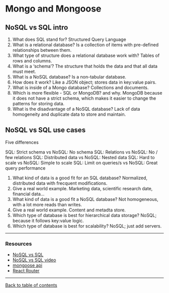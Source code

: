 # Mongo and Mongoose

## NoSQL vs SQL intro

1. What does SQL stand for?  Structured Query Language
2. What is a relational database?  Is a collection of items with pre-defined relationships between them.
3. What type of structure does a relational database work with?  Tables of rows and columns.
4. What is a ‘schema’?  The structure that holds the data and that all data must meet.
5. What is a NoSQL database?  Is a non-tabular database.
6. How does it work?  Like a JSON object; stores data in key:value pairs.
7. What is inside of a Mongo database?  Collections and documents.
8. Which is more flexible - SQL or MongoDB? and why.  MongoDB because it does not have a strict schema, which makes it easier to change the patterns for storing data.
9. What is the disadvantage of a NoSQL database?  Lack of data homogeneity and duplicate data to store and maintain.

## NoSQL vs SQL use cases

Five differences

SQL: Strict schema  vs  NoSQL: No schema
SQL: Relations  vs  NoSQL: No / few relations
SQL: Distributed data  vs  NoSQL: Nested data
SQL: Hard to scale  vs  NoSQL: Simple to scale
SQL: Limit on queries/s  vs  NoSQL: Great query performance


1. What kind of data is a good fit for an SQL database?  Normalized, distributed data with frecquent modifications.
2. Give a real world example.  Marketing data, scientific research date, financial data...
3. What kind of data is a good fit a NoSQL database?  Not homogeneous, with a lot more reads than writes.
4. Give a real world example.  Content and metadta store.
5. Which type of database is best for hierarchical data storage?  NoSQL; because it follows key:value logic.
6. Which type of database is best for scalability?  NoSQL; just add servers.

--- 

### Resources

- [NoSQL vs SQL](https://www.thegeekstuff.com/2014/01/sql-vs-nosql-db/?utm_source=tuicool)
- [NoSQL vs SQL video](https://www.youtube.com/watch?v=ZS_kXvOeQ5Y)
- [mongoose api](https://mongoosejs.com/docs/api.html#Model)
- [React Router](https://reactrouter.com/web/api/BrowserRouter)

---

[Back to table of contents](../README.md)